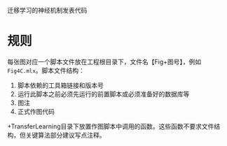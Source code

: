 迁移学习的神经机制发表代码
# 规则
每张图对应一个脚本文件放在工程根目录下，文件名【Fig+图号】，例如`Fig4C.mlx`。脚本文件结构：
1. 脚本依赖的工具箱链接和版本号
2. 运行此脚本之前必须先运行的前置脚本或必须准备好的数据库等
3. 图注
4. 正式作图代码

+TransferLearning目录下放置作图脚本中调用的函数。这些函数不要求文件结构，但关键算法部分建议写点注释。